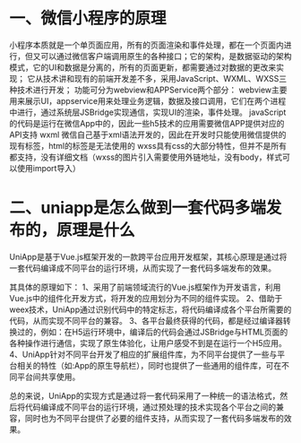 # 一、微信小程序的原理

小程序本质就是一个单页面应用，所有的页面渲染和事件处理，都在一个页面内进行，但又可以通过微信客户端调用原生的各种接口；它的架构，是数据驱动的架构模式，它的UI和数据是分离的，所有的页面更新，都需要通过对数据的更改来实现； 它从技术讲和现有的前端开发差不多，采用JavaScript、WXML、WXSS三种技术进行开发；
功能可分为webview和APPService两个部分：
webview主要用来展示UI，appservice用来处理业务逻辑，数据及接口调用，它们在两个进程中进行，通过系统层JSBridge实现通信，实现UI的渲染，事件处理。
javaScript的代码是运行在微信App中的，因此一些h5技术的应用需要微信APP提供对应的API支持 wxml 微信自己基于xml语法开发的，因此在开发时只能使用微信提供的现有标签，html的标签是无法使用的 wxss具有css的大部分特性，但并不是所有都支持，没有详细文档（wxss的图片引入需要使用外链地址，没有body，样式可以使用import导入）

# 二、uniapp是怎么做到一套代码多端发布的，原理是什么

UniApp是基于Vue.js框架开发的一款跨平台应用开发框架，其核心原理是通过将一套代码编译成不同平台的运行环境，从而实现了一套代码多端发布的效果。 

其具体的原理如下： 
1、采用了前端领域流行的Vue.js框架作为开发语言，利用Vue.js中的组件化开发方式，将开发的应用划分为不同的组件实现。 
2、借助于weex技术，UniApp通过识别代码中的特定标志，将代码编译成各个平台所需要的代码，从而实现不同平台的兼容。 
3、各平台最终获得的代码，都是经过编译器转换过的，例如：在H5运行环境中，编译后的代码会通过JSBridge与HTML页面的各种操作进行通信，实现了原生体验化，让用户感受不到是在运行一个H5应用。 
4、UniApp针对不同平台开发了相应的扩展组件库，为不同平台提供了一些与平台相关的特性（如:App的原生导航栏），同时也提供了一些通用的组件库，可在不同平台间共享使用。 

总的来说，UniApp的实现方式是通过将一套代码采用了一种统一的语法格式，然后将代码编译成不同平台的运行环境，通过预处理的技术实现各个平台之间的兼容，同时也为不同平台提供了必要的组件支持，从而实现了一套代码多端发布的效果。